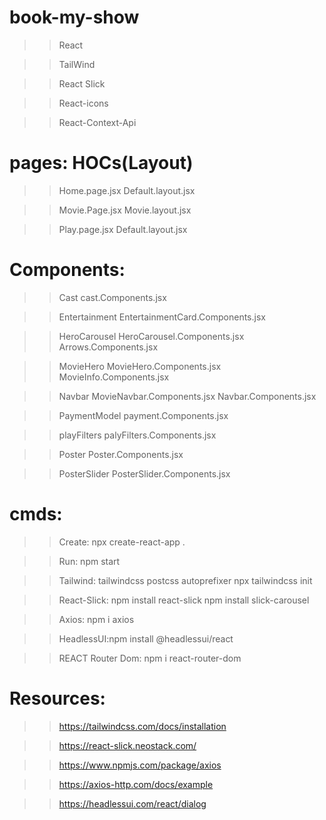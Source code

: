 # book-my-show
>> React

>> TailWind

>> React Slick

>> React-icons

>> React-Context-Api

 
# pages:                                     HOCs(Layout)
  >> Home.page.jsx                          Default.layout.jsx

  >> Movie.Page.jsx                         Movie.layout.jsx

  >>Play.page.jsx                           Default.layout.jsx

# Components:
>> Cast                          cast.Components.jsx

>>Entertainment                  EntertainmentCard.Components.jsx

>> HeroCarousel                  HeroCarousel.Components.jsx
                                 Arrows.Components.jsx

>> MovieHero                     MovieHero.Components.jsx
                                 MovieInfo.Components.jsx

>> Navbar                        MovieNavbar.Components.jsx
                                 Navbar.Components.jsx

>> PaymentModel                  payment.Components.jsx  

>>playFilters                    palyFilters.Components.jsx

>>Poster                         Poster.Components.jsx

>>PosterSlider                   PosterSlider.Components.jsx

# cmds:
 >>Create: npx create-react-app .

 >>Run: npm start

 >> Tailwind: tailwindcss postcss autoprefixer
              npx tailwindcss init

 >>React-Slick: npm install react-slick
                npm install slick-carousel

 >>Axios: npm i axios

 >>HeadlessUI:npm install @headlessui/react

 >> REACT Router Dom: npm i  react-router-dom



# Resources:
  >> https://tailwindcss.com/docs/installation

  >> https://react-slick.neostack.com/

  >> https://www.npmjs.com/package/axios

  >> https://axios-http.com/docs/example
  
  >> https://headlessui.com/react/dialog